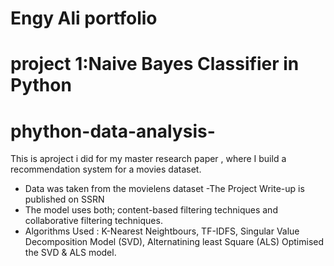 # Engy Ali portfolio
# project 1:Naive Bayes Classifier in Python

# phython-data-analysis-
This is aproject i did for my master research paper , where I build a recommendation system for a movies dataset.

- Data was taken from the movielens dataset
-The Project Write-up is published on SSRN
- The model uses both; content-based filtering techniques and collaborative filtering techniques.
- Algorithms Used : K-Nearest Neightbours, TF-IDFS, Singular Value Decomposition Model (SVD), Alternatining least Square (ALS)
Optimised the SVD & ALS model.
